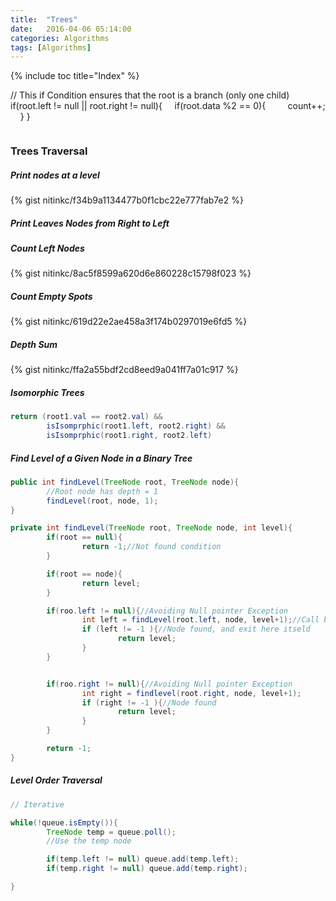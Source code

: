 ```yaml
---
title:  "Trees"
date:   2016-04-06 05:14:00
categories: Algorithms
tags: [Algorithms]
---
```


{% include toc title="Index" %}

// This if Condition ensures that the root is a branch (only one child)
if(root.left != null || root.right != null){
    if(root.data %2 == 0){
        count++;
    }
}

```java

```
### Trees Traversal


##### Print nodes at a level

{% gist nitinkc/f34b9a1134477b0f1cbc22e777fab7e2 %}

##### Print Leaves Nodes from Right to Left

##### Count Left Nodes
{% gist nitinkc/8ac5f8599a620d6e860228c15798f023 %}

##### Count Empty Spots
{% gist nitinkc/619d22e2ae458a3f174b0297019e6fd5 %}

##### Depth Sum
{% gist nitinkc/ffa2a55bdf2cd8eed9a041ff7a01c917 %}


##### Isomorphic Trees
```java
return (root1.val == root2.val) &&
        isIsomprphic(root1.left, root2.right) &&
        isIsomprphic(root1.right, root2.left)
```

##### Find Level of a Given Node in a Binary Tree
```java
public int findLevel(TreeNode root, TreeNode node){
        //Root node has depth = 1
        findLevel(root, node, 1);
}

private int findLevel(TreeNode root, TreeNode node, int level){
        if(root == null){
                return -1;//Not found condition
        }

        if(root == node){
                return level;
        }

        if(roo.left != null){//Avoiding Null pointer Exception
                int left = findLevel(root.left, node, level+1);//Call by value
                if (left != -1 ){//Node found, and exit here itseld
                        return level;
                }
        }


        if(roo.right != null){//Avoiding Null pointer Exception
                int right = findlevel(root.right, node, level+1);
                if (right != -1 ){//Node found
                        return level;
                }
        }

        return -1;
}
```

##### Level Order Traversal
```java
// Iterative

while(!queue.isEmpty()){
        TreeNode temp = queue.poll();
        //Use the temp node

        if(temp.left != null) queue.add(temp.left);
        if(temp.right != null) queue.add(temp.right);

}
```
